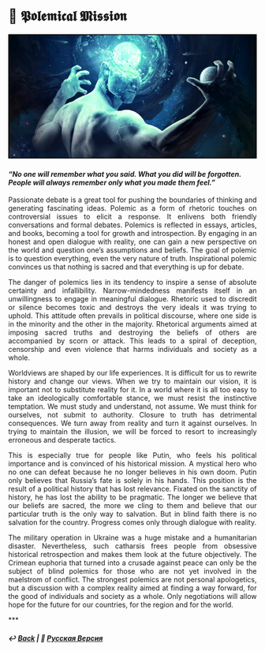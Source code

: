 # 💬 𝕻𝖔𝖑𝖊𝖒𝖎𝖈𝖆𝖑 𝕸𝖎𝖘𝖘𝖎𝖔𝖓

![Polemical Mission](image.png)

#### <i>“No one will remember what you said. What you did will be forgotten. People will always remember only what you made them feel.”</i>

<p align="justify">Passionate debate is a great tool for pushing the boundaries of thinking and generating fascinating ideas. Polemic as a form of rhetoric touches on controversial issues to elicit a response. It enlivens both friendly conversations and formal debates. Polemics is reflected in essays, articles, and books, becoming a tool for growth and introspection. By engaging in an honest and open dialogue with reality, one can gain a new perspective on the world and question one’s assumptions and beliefs. The goal of polemic is to question everything, even the very nature of truth. Inspirational polemic convinces us that nothing is sacred and that everything is up for debate.</p>

<p align="justify">The danger of polemics lies in its tendency to inspire a sense of absolute certainty and infallibility. Narrow-mindedness manifests itself in an unwillingness to engage in meaningful dialogue. Rhetoric used to discredit or silence becomes toxic and destroys the very ideals it was trying to uphold. This attitude often prevails in political discourse, where one side is in the minority and the other in the majority. Rhetorical arguments aimed at imposing sacred truths and destroying the beliefs of others are accompanied by scorn or attack. This leads to a spiral of deception, censorship and even violence that harms individuals and society as a whole.</p>

<p align="justify">Worldviews are shaped by our life experiences. It is difficult for us to rewrite history and change our views. When we try to maintain our vision, it is important not to substitute reality for it. In a world where it is all too easy to take an ideologically comfortable stance, we must resist the instinctive temptation. We must study and understand, not assume. We must think for ourselves, not submit to authority. Closure to truth has detrimental consequences. We turn away from reality and turn it against ourselves. In trying to maintain the illusion, we will be forced to resort to increasingly erroneous and desperate tactics.</p>

<p align="justify">This is especially true for people like Putin, who feels his political importance and is convinced of his historical mission. A mystical hero who no one can defeat because he no longer believes in his own doom. Putin only believes that Russia’s fate is solely in his hands. This position is the result of a political history that has lost relevance. Fixated on the sanctity of history, he has lost the ability to be pragmatic. The longer we believe that our beliefs are sacred, the more we cling to them and believe that our particular truth is the only way to salvation. But in blind faith there is no salvation for the country. Progress comes only through dialogue with reality.</p>

<p align="justify">The military operation in Ukraine was a huge mistake and a humanitarian disaster. Nevertheless, such catharsis frees people from obsessive historical retrospection and makes them look at the future objectively. The Crimean euphoria that turned into a crusade against peace can only be the subject of blind polemics for those who are not yet involved in the maelstrom of conflict. The strongest polemics are not personal apologetics, but a discussion with a complex reality aimed at finding a way forward, for the good of individuals and society as a whole. Only negotiations will allow hope for the future for our countries, for the region and for the world.</p>
***

##### ↩️ [Back](https://rozephyros.github.io/index-2.html) | 🌻 [Русская Версия](russian.md)
